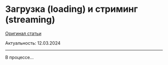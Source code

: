 # Загрузка (loading) и стриминг (streaming)

[Оригинал статьи](https://nextjs.org/docs/app/building-your-application/routing/loading-ui-and-streaming)

Актуальность: 12.03.2024

---



В процессе...
